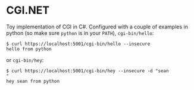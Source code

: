 # CGI.NET

Toy implementation of CGI in C#. Configured with a couple of examples in python (so make sure `python` is in your `PATH`), `cgi-bin/hello`:


    $ curl https://localhost:5001/cgi-bin/hello --insecure
    hello from python

or `cgi-bin/hey`:

    $ curl https://localhost:5001/cgi-bin/hey --insecure -d "sean
    "
    hey sean from python